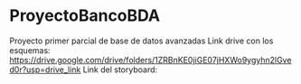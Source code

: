 # ProyectoBancoBDA
Proyecto primer parcial de base de datos avanzadas
Link drive con los esquemas:
https://drive.google.com/drive/folders/1ZRBnKE0jiGE07jHXWo9ygyhn2lGved0r?usp=drive_link
Link del storyboard:
